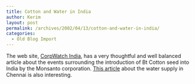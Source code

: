 ```yaml
---
title: Cotton and Water in India
author: Kerim
layout: post
permalink: /archives/2002/04/13/cotton-and-water-in-india/
categories:
  - Old Blog Import
---
```

The web site, <a href="http://www.corpwatchindia.org/issues/PID.jsp?articleid=263" onclick="_gaq.push(['_trackEvent', 'outbound-article', 'http://www.corpwatchindia.org/issues/PID.jsp?articleid=263', 'CorpWatch India']);" >CorpWatch India</a>, has a very thoughtful and well balanced article about the events surrounding the introduction of Bt Cotton seed into India by the Monsanto corporation. <a href="http://www.corpwatchindia.org/issues/PID.jsp?articleid=823" onclick="_gaq.push(['_trackEvent', 'outbound-article', 'http://www.corpwatchindia.org/issues/PID.jsp?articleid=823', 'This article']);" >This article</a> about the water supply in Chennai is also interesting.

